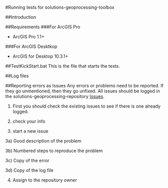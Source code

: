 #Running tests for solutions-geoprocessing-toolbox

##Introduction

##Requirements
###For ArcGIS Pro
* ArcGIS Pro 1.1+

###For ArcGIS Desktkop
* ArcGIS for Desktop 10.3.1+

##TestKickStart.bat
This is the file that starts the tests.

##Log files

##Reporting errors as Issues
Any errors or problems need to be reported. If they go unmentioned, then they go unfixed. All issues should be logged in the solutions-geoprocessing-repository [Issues]().

1) First you should check the existing issues to see if there is one already logged.

2) check your info

3) start a new issue

3a) Good description of the problem

3b) Numbered steps to reproduce the problem

3c) Copy of the error

3d) Copy of the log file

4) Assign to the repository owner 